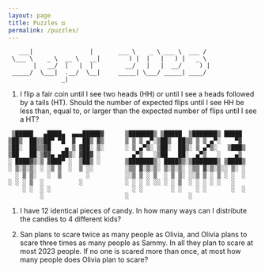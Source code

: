 ```yaml
---
layout: page
title: Puzzles ⚃
permalink: /puzzles/
---
```


```
   ___|                |       ___ \    _ \ ___ \  ___ /  
 \___ \    _ \  __ \   __|        ) |  |   |   ) |   _ \  
       |   __/  |   |  |         __/   |   |  __/     ) | 
 _____/  \___|  .__/  \__|     _____| \___/ _____| ____/  
               _|                                         
```

1. I flip a fair coin until I see two heads (HH) or until I see a heads followed by a tails (HT).
Should the number of expected flips until I see HH be less than, equal to, or larger than the expected 
number of flips until I see a HT?

```
 ▒█████   ▄████▄  ▄▄▄█████▓      ▒███████▒ ▒█████  ▒███████▒ █████ 
▒██▒  ██▒▒██▀ ▀█  ▓  ██▒ ▓▒      ▒ ▒ ▒ ▄▀░▒██▒  ██▒▒ ▒ ▒ ▄▀░    ▀▓ 
▒██░  ██▒▒▓█    ▄ ▒ ▓██░ ▒░      ░ ▒ ▄▀▒░ ▒██░  ██▒░ ▒ ▄▀▒░   ▒███▒ 
▒██   ██░▒▓▓▄ ▄██▒░ ▓██▓ ░         ▄▀▒   ░▒██   ██░  ▄▀▒   ░    ▄▒ 
░ ████▓▒░▒ ▓███▀ ░  ▒██▒ ░       ▒███████▒░ ████▓▒░▒███████▒ ▒████▒
░ ▒░▒░▒░ ░ ░▒ ▒  ░  ▒ ░░         ░▒▒ ▓░▒░▒░ ▒░▒░▒░ ░▒▒ ▓░▒░▒░░ ▒░ ░
  ░ ▒ ▒░   ░  ▒       ░          ░░▒ ▒ ░ ▒  ░ ▒ ▒░ ░░▒ ▒ ░ ▒ ░ ░  ░
░ ░ ░ ▒  ░          ░            ░ ░ ░ ░ ░░ ░ ░ ▒  ░ ░ ░ ░ ░   ░   
    ░ ░  ░ ░                       ░ ░        ░ ░    ░ ░       ░  ░
         ░                       ░                 ░               
```

1. I have 12 identical pieces of candy. In how many ways can I distribute the candies to 4 
different kids?

2. San plans to scare twice as many people as Olivia, and Olivia plans to scare three times as many people as Sammy.
In all they plan to scare at most 2023 people. If no one is scared more than once, at most how many people does
Olivia plan to scare?